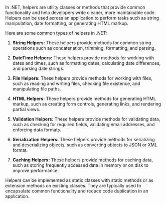 
In .NET, helpers are utility classes or methods that provide common functionality and help developers write cleaner, more maintainable code. Helpers can be used across an application to perform tasks such as string manipulation, date formatting, or generating HTML markup. 

Here are some common types of helpers in .NET:

1. **String Helpers:** These helpers provide methods for common string operations such as concatenation, trimming, formatting, and parsing.

2. **DateTime Helpers:** These helpers provide methods for working with dates and times, such as formatting dates, calculating date differences, and parsing date strings.

3. **File Helpers:** These helpers provide methods for working with files, such as reading and writing files, checking file existence, and manipulating file paths.

4. **HTML Helpers:** These helpers provide methods for generating HTML markup, such as creating form controls, generating links, and rendering partial views.

5. **Validation Helpers:** These helpers provide methods for validating data, such as checking for required fields, validating email addresses, and enforcing data formats.

6. **Serialization Helpers:** These helpers provide methods for serializing and deserializing objects, such as converting objects to JSON or XML format.

7. **Caching Helpers:** These helpers provide methods for caching data, such as storing frequently accessed data in memory or on disk to improve performance.

Helpers can be implemented as static classes with static methods or as extension methods on existing classes. They are typically used to encapsulate common functionality and reduce code duplication in an application.
